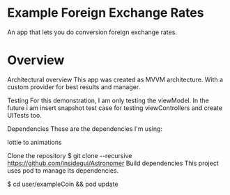# Example Foreign Exchange Rates
An app that lets you do conversion foreign exchange rates.

# Overview

Architectural overview
This app was created as MVVM architecture. With a custom provider for best results and manager. 

Testing
For this demonstration, I am only testing the viewModel.
In the future i am insert snapshot test case for testing viewControllers and create UITests too.

Dependencies
These are the dependencies I'm using:

lottie to animations

Clone the repository
$ git clone --recursive https://github.com/insidegui/Astronomer
Build dependencies
This project uses pod to manage its dependencies.

$ cd user/exampleCoin && pod update
